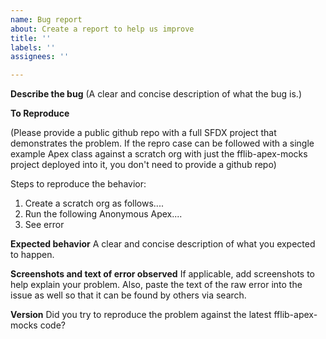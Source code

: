 ```yaml
---
name: Bug report
about: Create a report to help us improve
title: ''
labels: ''
assignees: ''

---
```


**Describe the bug**
(A clear and concise description of what the bug is.)

**To Reproduce**

(Please provide a public github repo with a full SFDX project that demonstrates the problem. If the repro case can be followed with a single example Apex class against a scratch org with just the fflib-apex-mocks project deployed into it, you don't need to provide a github repo)

Steps to reproduce the behavior:
1. Create a scratch org as follows....
2. Run the following Anonymous Apex....
3. See error

**Expected behavior**
A clear and concise description of what you expected to happen.

**Screenshots and text of error observed**
If applicable, add screenshots to help explain your problem. Also, paste the text of the raw error into the issue as well so that it can be found by others via search.

**Version**
Did you try to reproduce the problem against the latest fflib-apex-mocks code?
